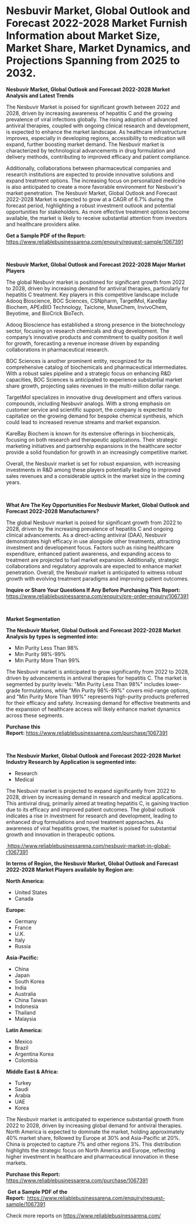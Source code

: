 <p><h1>Nesbuvir Market, Global Outlook and Forecast 2022-2028 Market Furnish Information about Market Size, Market Share, Market Dynamics, and Projections Spanning from 2025 to 2032.</h1></p><p><strong>Nesbuvir Market, Global Outlook and Forecast 2022-2028 Market Analysis and Latest Trends</strong></p>
<p><p>The Nesbuvir Market is poised for significant growth between 2022 and 2028, driven by increasing awareness of hepatitis C and the growing prevalence of viral infections globally. The rising adoption of advanced antiviral therapies, coupled with ongoing clinical research and development, is expected to enhance the market landscape. As healthcare infrastructure improves, especially in developing regions, accessibility to medication will expand, further boosting market demand. The Nesbuvir market is characterized by technological advancements in drug formulation and delivery methods, contributing to improved efficacy and patient compliance.</p><p>Additionally, collaborations between pharmaceutical companies and research institutions are expected to provide innovative solutions and expand treatment options. The increasing focus on personalized medicine is also anticipated to create a more favorable environment for Nesbuvir's market penetration. The Nesbuvir Market, Global Outlook and Forecast 2022-2028 Market is expected to grow at a CAGR of 6.7% during the forecast period, highlighting a robust investment outlook and potential opportunities for stakeholders. As more effective treatment options become available, the market is likely to receive substantial attention from investors and healthcare providers alike.</p></p>
<p><strong>Get a Sample PDF of the Report:&nbsp;</strong> <a href="https://www.reliablebusinessarena.com/enquiry/request-sample/1067391?utm_campaign=3527&utm_medium=2&utm_source=Github&utm_content=ia&utm_term=21032025&utm_id=nesbuvir-market-global-outlook-and-forecast-2022-2028">https://www.reliablebusinessarena.com/enquiry/request-sample/1067391</a></p>
<p>&nbsp;</p>
<p><strong>Nesbuvir Market, Global Outlook and Forecast 2022-2028 Major Market Players</strong></p>
<p><p>The global Nesbuvir market is positioned for significant growth from 2022 to 2028, driven by increasing demand for antiviral therapies, particularly for hepatitis C treatment. Key players in this competitive landscape include Adooq Bioscience, BOC Sciences, CSNpharm, TargetMol, KareBay Biochem, APExBIO Technology, Taiclone, MuseChem, InvivoChem, Beyotime, and BioCrick BioTech.</p><p>Adooq Bioscience has established a strong presence in the biotechnology sector, focusing on research chemicals and drug development. The company’s innovative products and commitment to quality position it well for growth, forecasting a revenue increase driven by expanding collaborations in pharmaceutical research.</p><p>BOC Sciences is another prominent entity, recognized for its comprehensive catalog of biochemicals and pharmaceutical intermediates. With a robust sales pipeline and a strategic focus on enhancing R&D capacities, BOC Sciences is anticipated to experience substantial market share growth, projecting sales revenues in the multi-million dollar range.</p><p>TargetMol specializes in innovative drug development and offers various compounds, including Nesbuvir analogs. With a strong emphasis on customer service and scientific support, the company is expected to capitalize on the growing demand for bespoke chemical synthesis, which could lead to increased revenue streams and market expansion.</p><p>KareBay Biochem is known for its extensive offerings in biochemicals, focusing on both research and therapeutic applications. Their strategic marketing initiatives and partnership expansions in the healthcare sector provide a solid foundation for growth in an increasingly competitive market.</p><p>Overall, the Nesbuvir market is set for robust expansion, with increasing investments in R&D among these players potentially leading to improved sales revenues and a considerable uptick in the market size in the coming years.</p></p>
<p>&nbsp;</p>
<p><strong>What Are The Key Opportunities For Nesbuvir Market, Global Outlook and Forecast 2022-2028 Manufacturers?</strong></p>
<p><p>The global Nesbuvir market is poised for significant growth from 2022 to 2028, driven by the increasing prevalence of hepatitis C and ongoing clinical advancements. As a direct-acting antiviral (DAA), Nesbuvir demonstrates high efficacy in use alongside other treatments, attracting investment and development focus. Factors such as rising healthcare expenditure, enhanced patient awareness, and expanding access to treatment are projected to fuel market expansion. Additionally, strategic collaborations and regulatory approvals are expected to enhance market penetration. Overall, the Nesbuvir market is anticipated to witness robust growth with evolving treatment paradigms and improving patient outcomes.</p></p>
<p><strong>Inquire or Share Your Questions If Any Before Purchasing This Report:</strong> <a href="https://www.reliablebusinessarena.com/enquiry/pre-order-enquiry/1067391?utm_campaign=3527&utm_medium=2&utm_source=Github&utm_content=ia&utm_term=21032025&utm_id=nesbuvir-market-global-outlook-and-forecast-2022-2028">https://www.reliablebusinessarena.com/enquiry/pre-order-enquiry/1067391</a></p>
<p>&nbsp;</p>
<p><strong>Market Segmentation</strong></p>
<p><strong>The Nesbuvir Market, Global Outlook and Forecast 2022-2028 Market Analysis by types is segmented into:</strong></p>
<p><ul><li>Min Purity Less Than 98%</li><li>Min Purity 98%-99%</li><li>Min Purity More Than 99%</li></ul></p>
<p><p>The Nesbuvir market is anticipated to grow significantly from 2022 to 2028, driven by advancements in antiviral therapies for hepatitis C. The market is segmented by purity levels: "Min Purity Less Than 98%" includes lower-grade formulations, while "Min Purity 98%-99%" covers mid-range options, and "Min Purity More Than 99%" represents high-purity products preferred for their efficacy and safety. Increasing demand for effective treatments and the expansion of healthcare access will likely enhance market dynamics across these segments.</p></p>
<p><strong>Purchase this Report:&nbsp;</strong><a href="https://www.reliablebusinessarena.com/purchase/1067391?utm_campaign=3527&utm_medium=2&utm_source=Github&utm_content=ia&utm_term=21032025&utm_id=nesbuvir-market-global-outlook-and-forecast-2022-2028">https://www.reliablebusinessarena.com/purchase/1067391</a></p>
<p>&nbsp;</p>
<p><strong>The Nesbuvir Market, Global Outlook and Forecast 2022-2028 Market Industry Research by Application is segmented into:</strong></p>
<p><ul><li>Research</li><li>Medical</li></ul></p>
<p><p>The Nesbuvir market is projected to expand significantly from 2022 to 2028, driven by increasing demand in research and medical applications. This antiviral drug, primarily aimed at treating hepatitis C, is gaining traction due to its efficacy and improved patient outcomes. The global outlook indicates a rise in investment for research and development, leading to enhanced drug formulations and novel treatment approaches. As awareness of viral hepatitis grows, the market is poised for substantial growth and innovation in therapeutic options.</p></p>
<p><a href="https://www.reliablebusinessarena.com/nesbuvir-market-in-global-r1067391?utm_campaign=3527&utm_medium=2&utm_source=Github&utm_content=ia&utm_term=21032025&utm_id=nesbuvir-market-global-outlook-and-forecast-2022-2028">&nbsp;https://www.reliablebusinessarena.com/nesbuvir-market-in-global-r1067391</a></p>
<p><strong>In terms of Region, the Nesbuvir Market, Global Outlook and Forecast 2022-2028 Market Players available by Region are:</strong></p>
<p>
    <p> <strong> North America: </strong>
        <ul>
            <li>United States</li>
            <li>Canada</li>
        </ul>
        </p> 
    <p> <strong> Europe: </strong>
        <ul>
            <li>Germany</li>
            <li>France</li>
            <li>U.K.</li>
            <li>Italy</li>
            <li>Russia</li>
        </ul>
        </p> 
    <p> <strong> Asia-Pacific: </strong>
        <ul>
            <li>China</li>
            <li>Japan</li>
            <li>South Korea</li>
            <li>India</li>
            <li>Australia</li>
            <li>China Taiwan</li>
            <li>Indonesia</li>
            <li>Thailand</li>
            <li>Malaysia</li>
        </ul>
        </p> 
    <p> <strong> Latin America: </strong>
        <ul>
            <li>Mexico</li>
            <li>Brazil</li>
            <li>Argentina Korea</li>
            <li>Colombia</li>
        </ul>
        </p> 
    <p> <strong> Middle East & Africa: </strong>
        <ul>
            <li>Turkey</li>
            <li>Saudi</li>
            <li>Arabia</li>
            <li>UAE</li>
            <li>Korea</li>
        </ul>
    </p>
    </p>
<p><p>The Nesbuvir market is anticipated to experience substantial growth from 2022 to 2028, driven by increasing global demand for antiviral therapies. North America is expected to dominate the market, holding approximately 40% market share, followed by Europe at 30% and Asia-Pacific at 20%. China is projected to capture 7% and other regions 3%. This distribution highlights the strategic focus on North America and Europe, reflecting higher investment in healthcare and pharmaceutical innovation in these markets.</p></p>
<p><strong>Purchase this Report: </strong><a href="https://www.reliablebusinessarena.com/purchase/1067391?utm_campaign=3527&utm_medium=2&utm_source=Github&utm_content=ia&utm_term=21032025&utm_id=nesbuvir-market-global-outlook-and-forecast-2022-2028">https://www.reliablebusinessarena.com/purchase/1067391</a></p>
<p>&nbsp;<strong>Get a Sample PDF of the Report:&nbsp;&nbsp;</strong><a href="https://www.reliablebusinessarena.com/enquiry/request-sample/1067391?utm_campaign=3527&utm_medium=2&utm_source=Github&utm_content=ia&utm_term=21032025&utm_id=nesbuvir-market-global-outlook-and-forecast-2022-2028">https://www.reliablebusinessarena.com/enquiry/request-sample/1067391</a></p>
<p><strong></strong></p>
<p>Check more reports on <a href="https://www.reliablebusinessarena.com/?utm_campaign=3527&utm_medium=2&utm_source=Github&utm_content=ia&utm_term=21032025&utm_id=nesbuvir-market-global-outlook-and-forecast-2022-2028">https://www.reliablebusinessarena.com/</a></p>